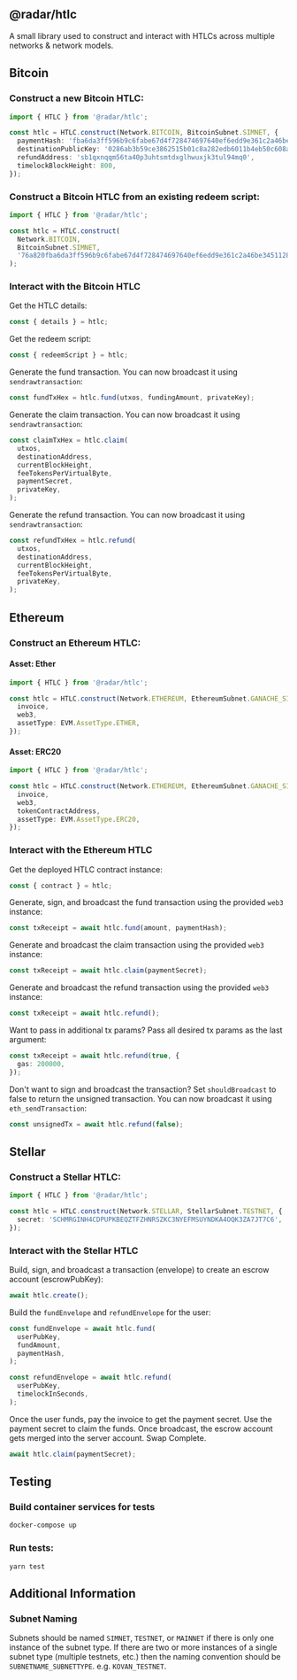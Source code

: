 ## @radar/htlc

A small library used to construct and interact with HTLCs across multiple networks & network models.

## Bitcoin

### Construct a new Bitcoin HTLC:

```typescript
import { HTLC } from '@radar/htlc';

const htlc = HTLC.construct(Network.BITCOIN, BitcoinSubnet.SIMNET, {
  paymentHash: 'fba6da3ff596b9c6fabe67d4f728474697640ef6edd9e361c2a46be345112839',
  destinationPublicKey: '0286ab3b59ce3862515b01c8a282edb6011b4eb50c608ab298bfd70f6033f7bc65',
  refundAddress: 'sb1qxnqqm56ta40p3uhtsmtdxglhwuxjk3tul94mq0',
  timelockBlockHeight: 800,
});
```

### Construct a Bitcoin HTLC from an existing redeem script:

```typescript
import { HTLC } from '@radar/htlc';

const htlc = HTLC.construct(
  Network.BITCOIN,
  BitcoinSubnet.SIMNET,
  '76a820fba6da3ff596b9c6fabe67d4f728474697640ef6edd9e361c2a46be345112839876375210286ab3b59ce3862515b01c8a282edb6011b4eb50c608ab298bfd70f6033f7bc6567022003b17576a91434c00dd34bed5e18f2eb86d6d323f7770d2b457c8868ac',
);
```

### Interact with the Bitcoin HTLC

Get the HTLC details:
```typescript
const { details } = htlc;
```

Get the redeem script:
```typescript
const { redeemScript } = htlc;
```

Generate the fund transaction. You can now broadcast it using `sendrawtransaction`:
```typescript
const fundTxHex = htlc.fund(utxos, fundingAmount, privateKey);
```

Generate the claim transaction. You can now broadcast it using `sendrawtransaction`:
```typescript
const claimTxHex = htlc.claim(
  utxos,
  destinationAddress,
  currentBlockHeight,
  feeTokensPerVirtualByte,
  paymentSecret,
  privateKey,
);
```

Generate the refund transaction. You can now broadcast it using `sendrawtransaction`:
```typescript
const refundTxHex = htlc.refund(
  utxos,
  destinationAddress,
  currentBlockHeight,
  feeTokensPerVirtualByte,
  privateKey,
);
```

## Ethereum

### Construct an Ethereum HTLC:

#### Asset: Ether

```typescript
import { HTLC } from '@radar/htlc';

const htlc = HTLC.construct(Network.ETHEREUM, EthereumSubnet.GANACHE_SIMNET, {
  invoice,
  web3,
  assetType: EVM.AssetType.ETHER,
});
```

#### Asset: ERC20

```typescript
import { HTLC } from '@radar/htlc';

const htlc = HTLC.construct(Network.ETHEREUM, EthereumSubnet.GANACHE_SIMNET, {
  invoice,
  web3,
  tokenContractAddress,
  assetType: EVM.AssetType.ERC20,
});
```

### Interact with the Ethereum HTLC

Get the deployed HTLC contract instance:
```typescript
const { contract } = htlc;
```

Generate, sign, and broadcast the fund transaction using the provided `web3` instance:
```typescript
const txReceipt = await htlc.fund(amount, paymentHash);
```

Generate and broadcast the claim transaction using the provided `web3` instance:
```typescript
const txReceipt = await htlc.claim(paymentSecret);
```

Generate and broadcast the refund transaction using the provided `web3` instance:
```typescript
const txReceipt = await htlc.refund();
```

Want to pass in additional tx params? Pass all desired tx params as the last argument:
```typescript
const txReceipt = await htlc.refund(true, {
  gas: 200000,
});
```

Don't want to sign and broadcast the transaction? Set `shouldBroadcast` to false to return the unsigned transaction. You can now broadcast it using `eth_sendTransaction`:
```typescript
const unsignedTx = await htlc.refund(false);
```

## Stellar

### Construct a Stellar HTLC:

```typescript
import { HTLC } from '@radar/htlc';

const htlc = HTLC.construct(Network.STELLAR, StellarSubnet.TESTNET, {
  secret: 'SCHMRGINH4CDPUPKBEQZTFZHNRSZKC3NYEFMSUYNDKA4OQK3ZA7JT7C6',
});
```

### Interact with the Stellar HTLC

Build, sign, and broadcast a transaction (envelope) to create an escrow account (escrowPubKey):
```typescript
await htlc.create();
```

Build the `fundEnvelope` and `refundEnvelope` for the user:
```typescript
const fundEnvelope = await htlc.fund(
  userPubKey,
  fundAmount,
  paymentHash,
);

const refundEnvelope = await htlc.refund(
  userPubKey,
  timelockInSeconds,
);
```

Once the user funds, pay the invoice to get the payment secret. Use the payment secret to claim the funds.
Once broadcast, the escrow account gets merged into the server account. Swap Complete.
``` typescript
await htlc.claim(paymentSecret);
```

## Testing

### Build container services for tests
```sh
docker-compose up
```

### Run tests:
```
yarn test
```

## Additional Information

### Subnet Naming

Subnets should be named `SIMNET`, `TESTNET`, or `MAINNET` if there is only one instance of the subnet type. If there are two or more instances of a single subnet type (multiple testnets, etc.) then the naming convention should be `SUBNETNAME_SUBNETTYPE`. e.g. `KOVAN_TESTNET`.
